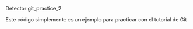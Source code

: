 Detector git_practice_2

Este código simplemente es un ejemplo para practicar con el tutorial de Git
